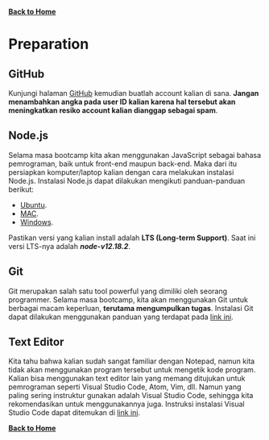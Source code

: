 [**Back to Home**](./../README.md)

# Preparation

## GitHub

Kunjungi halaman [GitHub](https://github.com/) kemudian buatlah account kalian di sana. **Jangan menambahkan angka pada user ID kalian karena hal tersebut akan meningkatkan resiko account kalian dianggap sebagai spam**.

## Node.js

Selama masa bootcamp kita akan menggunakan JavaScript sebagai bahasa pemrograman, baik untuk front-end maupun back-end. Maka dari itu persiapkan komputer/laptop kalian dengan cara melakukan instalasi Node.js. Instalasi Node.js dapat dilakukan mengikuti panduan-panduan berikut:

- [Ubuntu](https://github.com/nodesource/distributions/blob/master/README.md).
- [MAC](https://nodejs.org/en/download/).
- [Windows](https://nodejs.org/en/download/).

Pastikan versi yang kalian install adalah **LTS (Long-term Support)**. Saat ini versi LTS-nya adalah **_node-v12.18.2_**.

## Git

Git merupakan salah satu tool powerful yang dimiliki oleh seorang programmer. Selama masa bootcamp, kita akan menggunakan Git untuk berbagai macam keperluan, **terutama mengumpulkan tugas**. Instalasi Git dapat dilakukan menggunakan panduan yang terdapat pada [link ini](https://git-scm.com/book/en/v2/Getting-Started-Installing-Git).

## Text Editor

Kita tahu bahwa kalian sudah sangat familiar dengan Notepad, namun kita tidak akan menggunakan program tersebut untuk mengetik kode program. Kalian bisa menggunakan text editor lain yang memang ditujukan untuk pemrograman seperti Visual Studio Code, Atom, Vim, dll. Namun yang paling sering instruktur gunakan adalah Visual Studio Code, sehingga kita rekomendasikan untuk menggunakannya juga. Instruksi instalasi Visual Studio Code dapat ditemukan di [link ini](https://code.visualstudio.com/download).

[**Back to Home**](./../README.md)
